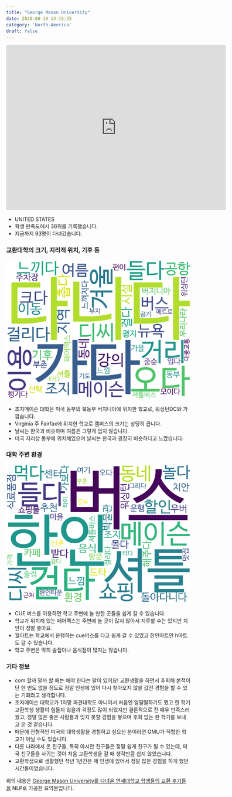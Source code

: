 ```yaml
---
title: "George Mason University"
date: 2020-08-19 13:15:25
category: 'North-America'
draft: false
---
```


<iframe
width="600"
height="450"
frameborder="0" style="border:0"
src="https://www.google.com/maps/embed/v1/place?key=AIzaSyC9e1AME-pVmWC4hBpFdu5S4dKzyepa3HQ&q=George+Mason+University&center=38.8298118,-77.3073606&zoom=14" allowfullscreen>
</iframe>

* UNITED STATES
* 학생 만족도에서 36위를 기록했습니다.
* 지금까지 93명이 다녀갔습니다. 

### 교환대학의 크기, 지리적 위치, 기후 등

![gen_info-WordCloud](../univ_wordclouds_okt/gen_info/US000070_gen_info_okt.png)

* 조지메이슨 대학은 미국 동부의 북동부 버지니아에 위치한 학교로, 워싱턴DC와 가깝습니다.
* Virginia 주 Fairfax에 위치한 학교로 캠퍼스의 크기는 상당히 큽니다.
* 날씨는 한국과 비슷하며 여름은 그렇게 덥지 않습니다.
* 미국 지리상 동부에 위치해있으며 날씨는 한국과 굉장히 비슷하다고 느꼈습니다.


### 대학 주변 환경

![env_info-WordCloud](../univ_wordclouds_okt/env_info/US000070_env_info_okt.png)

* CUE 버스를 이용하면 학교 주변에 놀 만한 곳들을 쉽게 갈 수 있습니다.
* 학교가 위치해 있는 페어펙스는 주변에 놀 곳이 많지 않아서 지루할 수는 있지만 치안이 정말 좋아요.
* 월마트는 학교에서 운행하는 cue버스를 타고 쉽게 갈 수 있었고 한인마트인 h마트도 갈 수 있습니다.
* 학교 주변은 딱히 술집이나 음식점이 많지는 않습니다.


### 기타 정보

* com 할까 말까 할 때는 해야 한다는 말이 있어요! 교환생활을 하면서 후회해 본적이 단 한 번도 없을 정도로 정말 인생에 있어 다시 찾아오지 않을 값진 경험을 할 수 있는 기회라고 생각합니다.
* 조지메이슨 대학교가 1지망 파견대학도 아니어서 처음엔 얼떨떨하기도 했고 한 학기 교환학생 생활이 힘들지 않을까 걱정도 많이 되었지만 결론적으로 전 매우 만족스러웠고, 정말 많은 좋은 사람들과 잊지 못할 경험을 쌓으며 후회 없는 한 학기를 보내고 온 것 같습니다.
* 때문에 전형적인 미국의 대학생활을 경험하고 싶으신 분이라면 GMU가 적합한 학교가 아닐 수도 있습니다.
* 다른 나라에서 온 친구들, 특히 아시안 친구들은 정말 쉽게 친구가 될 수 있는데, 미국 친구들을 사귀는 것이 처음 교환학생을 갈 때 생각만큼 쉽지 않았습니다.
* 교환학생으로 생활했던 작년 1년간은 제 인생에 있어서 정말 많은 경험을 하게 했던 시간들이었습니다.


위의 내용은 [George Mason University를 다녀온 연세대학교 학생들의 교환 후기들을](http://oia.yonsei.ac.kr/partner/expReport.asp?ucode=US000070&bgbn=A) NLP로 가공한 요약본입니다. 
